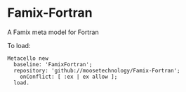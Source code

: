 # Famix-Fortran
A Famix meta model for Fortran

To load:
```St
Metacello new
  baseline: 'FamixFortran';
  repository: 'github://moosetechnology/Famix-Fortran';
	onConflict: [ :ex | ex allow ];
  load.
```
